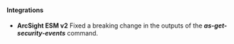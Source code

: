 
#### Integrations
- __ArcSight ESM v2__
Fixed a breaking change in the outputs of the ***as-get-security-events*** command.

